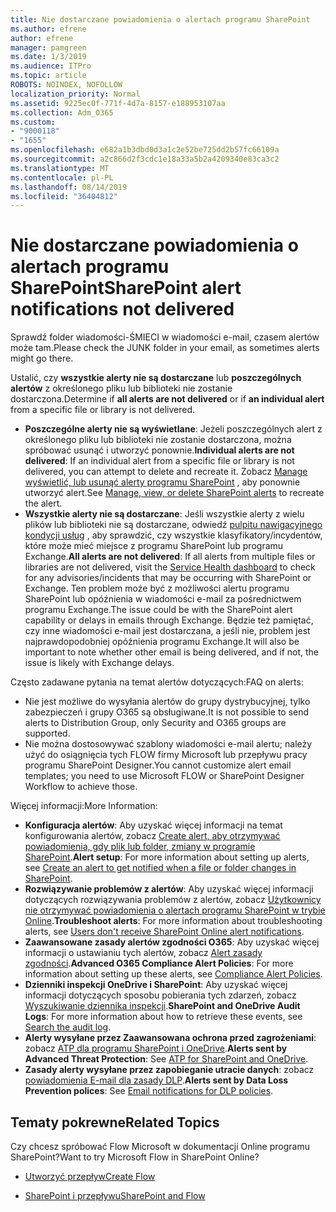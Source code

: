 ```yaml
---
title: Nie dostarczane powiadomienia o alertach programu SharePoint
ms.author: efrene
author: efrene
manager: pamgreen
ms.date: 1/3/2019
ms.audience: ITPro
ms.topic: article
ROBOTS: NOINDEX, NOFOLLOW
localization_priority: Normal
ms.assetid: 9225ec0f-771f-4d7a-8157-e188953107aa
ms.collection: Adm_O365
ms.custom:
- "9000118"
- "1655"
ms.openlocfilehash: e682a1b3dbd0d3a1c2e52be725dd2b57fc66109a
ms.sourcegitcommit: a2c866d2f3cdc1e18a33a5b2a4209340e83ca3c2
ms.translationtype: MT
ms.contentlocale: pl-PL
ms.lasthandoff: 08/14/2019
ms.locfileid: "36404812"
---
```

# <a name="sharepoint-alert-notifications-not-delivered"></a><span data-ttu-id="acbd2-102">Nie dostarczane powiadomienia o alertach programu SharePoint</span><span class="sxs-lookup"><span data-stu-id="acbd2-102">SharePoint alert notifications not delivered</span></span>

<span data-ttu-id="acbd2-103">Sprawdź folder wiadomości-ŚMIECI w wiadomości e-mail, czasem alertów może tam.</span><span class="sxs-lookup"><span data-stu-id="acbd2-103">Please check the JUNK folder in your email, as sometimes alerts might go there.</span></span>

<span data-ttu-id="acbd2-104">Ustalić, czy **wszystkie alerty nie są dostarczane** lub **poszczególnych alertów** z określonego pliku lub biblioteki nie zostanie dostarczona.</span><span class="sxs-lookup"><span data-stu-id="acbd2-104">Determine if **all alerts are not delivered** or if **an individual alert** from a specific file or library is not delivered.</span></span>

- <span data-ttu-id="acbd2-105">**Poszczególne alerty nie są wyświetlane**: Jeżeli poszczególnych alert z określonego pliku lub biblioteki nie zostanie dostarczona, można spróbować usunąć i utworzyć ponownie.</span><span class="sxs-lookup"><span data-stu-id="acbd2-105">**Individual alerts are not delivered**: If an individual alert from a specific file or library is not delivered, you can attempt to delete and recreate it.</span></span> <span data-ttu-id="acbd2-106">Zobacz [Manage wyświetlić, lub usunąć alerty programu SharePoint](https://support.office.com/en-us/article/manage-view-or-delete-sharepoint-alerts-99dfb19c-9a90-4a8c-aba1-aa8c8afb0de2?ui=en-US&rs=en-US&ad=US#ID0EAADAAA=Online) , aby ponownie utworzyć alert.</span><span class="sxs-lookup"><span data-stu-id="acbd2-106">See [Manage, view, or delete SharePoint alerts](https://support.office.com/en-us/article/manage-view-or-delete-sharepoint-alerts-99dfb19c-9a90-4a8c-aba1-aa8c8afb0de2?ui=en-US&rs=en-US&ad=US#ID0EAADAAA=Online) to recreate the alert.</span></span>
- <span data-ttu-id="acbd2-107">**Wszystkie alerty nie są dostarczane**: Jeśli wszystkie alerty z wielu plików lub biblioteki nie są dostarczane, odwiedź [pulpitu nawigacyjnego kondycji usług](https://admin.microsoft.com/AdminPortal/Home#/servicehealth) , aby sprawdzić, czy wszystkie klasyfikatory/incydentów, które może mieć miejsce z programu SharePoint lub programu Exchange.</span><span class="sxs-lookup"><span data-stu-id="acbd2-107">**All alerts are not delivered**: If all alerts from multiple files or libraries are not delivered, visit the [Service Health dashboard](https://admin.microsoft.com/AdminPortal/Home#/servicehealth) to check for any advisories/incidents that may be occurring with SharePoint or Exchange.</span></span> <span data-ttu-id="acbd2-108">Ten problem może być z możliwości alertu programu SharePoint lub opóźnienia w wiadomości e-mail za pośrednictwem programu Exchange.</span><span class="sxs-lookup"><span data-stu-id="acbd2-108">The issue could be with the SharePoint alert capability or delays in emails through Exchange.</span></span> <span data-ttu-id="acbd2-109">Będzie też pamiętać, czy inne wiadomości e-mail jest dostarczana, a jeśli nie, problem jest najprawdopodobniej opóźnienia programu Exchange.</span><span class="sxs-lookup"><span data-stu-id="acbd2-109">It will also be important to note whether other email is being delivered, and if not, the issue is likely with Exchange delays.</span></span>

<span data-ttu-id="acbd2-110">Często zadawane pytania na temat alertów dotyczących:</span><span class="sxs-lookup"><span data-stu-id="acbd2-110">FAQ on alerts:</span></span>

- <span data-ttu-id="acbd2-111">Nie jest możliwe do wysyłania alertów do grupy dystrybucyjnej, tylko zabezpieczeń i grupy O365 są obsługiwane.</span><span class="sxs-lookup"><span data-stu-id="acbd2-111">It is not possible to send alerts to Distribution Group, only Security and O365 groups are supported.</span></span>
- <span data-ttu-id="acbd2-112">Nie można dostosowywać szablony wiadomości e-mail alertu; należy użyć do osiągnięcia tych FLOW firmy Microsoft lub przepływu pracy programu SharePoint Designer.</span><span class="sxs-lookup"><span data-stu-id="acbd2-112">You cannot customize alert email templates; you need to use Microsoft FLOW or SharePoint Designer Workflow to achieve those.</span></span>

<span data-ttu-id="acbd2-113">Więcej informacji:</span><span class="sxs-lookup"><span data-stu-id="acbd2-113">More Information:</span></span>

- <span data-ttu-id="acbd2-114">**Konfiguracja alertów**: Aby uzyskać więcej informacji na temat konfigurowania alertów, zobacz [Create alert, aby otrzymywać powiadomienia, gdy plik lub folder, zmiany w programie SharePoint](https://support.office.com/en-us/article/create-an-alert-to-get-notified-when-a-file-or-folder-changes-in-sharepoint-e5a79e7b-a146-46da-a9ef-d65409ba8918).</span><span class="sxs-lookup"><span data-stu-id="acbd2-114">**Alert setup**: For more information about setting up alerts, see [Create an alert to get notified when a file or folder changes in SharePoint](https://support.office.com/en-us/article/create-an-alert-to-get-notified-when-a-file-or-folder-changes-in-sharepoint-e5a79e7b-a146-46da-a9ef-d65409ba8918).</span></span>
- <span data-ttu-id="acbd2-115">**Rozwiązywanie problemów z alertów**: Aby uzyskać więcej informacji dotyczących rozwiązywania problemów z alertów, zobacz [Użytkownicy nie otrzymywać powiadomienia o alertach programu SharePoint w trybie Online](https://docs.microsoft.com/en-us/sharepoint/support/sites/no-alert-notifications).</span><span class="sxs-lookup"><span data-stu-id="acbd2-115">**Troubleshoot alerts**: For more information about troubleshooting alerts, see [Users don't receive SharePoint Online alert notifications](https://docs.microsoft.com/en-us/sharepoint/support/sites/no-alert-notifications).</span></span>
- <span data-ttu-id="acbd2-116">**Zaawansowane zasady alertów zgodności O365**: Aby uzyskać więcej informacji o ustawianiu tych alertów, zobacz [Alert zasady zgodności](https://docs.microsoft.com/en-us/office365/securitycompliance/alert-policies).</span><span class="sxs-lookup"><span data-stu-id="acbd2-116">**Advanced O365 Compliance Alert Policies**: For more information about setting up these alerts, see [Compliance Alert Policies](https://docs.microsoft.com/en-us/office365/securitycompliance/alert-policies).</span></span>
- <span data-ttu-id="acbd2-117">**Dzienniki inspekcji OneDrive i SharePoint**: Aby uzyskać więcej informacji dotyczących sposobu pobierania tych zdarzeń, zobacz [Wyszukiwanie dziennika inspekcji](https://docs.microsoft.com/en-us/office365/securitycompliance/search-the-audit-log-in-security-and-compliance#search-the-audit-log).</span><span class="sxs-lookup"><span data-stu-id="acbd2-117">**SharePoint and OneDrive Audit Logs**: For more information about how to retrieve these events, see [Search the audit log](https://docs.microsoft.com/en-us/office365/securitycompliance/search-the-audit-log-in-security-and-compliance#search-the-audit-log).</span></span>
- <span data-ttu-id="acbd2-118">**Alerty wysyłane przez Zaawansowana ochrona przed zagrożeniami**: zobacz [ATP dla programu SharePoint i OneDrive](https://docs.microsoft.com/en-us/office365/securitycompliance/atp-for-spo-odb-and-teams).</span><span class="sxs-lookup"><span data-stu-id="acbd2-118">**Alerts sent by Advanced Threat Protection**: See [ATP for SharePoint and OneDrive](https://docs.microsoft.com/en-us/office365/securitycompliance/atp-for-spo-odb-and-teams).</span></span>
- <span data-ttu-id="acbd2-119">**Zasady alerty wysyłane przez zapobieganie utracie danych**: zobacz [powiadomienia E-mail dla zasady DLP](https://docs.microsoft.com/en-us/office365/securitycompliance/use-notifications-and-policy-tips).</span><span class="sxs-lookup"><span data-stu-id="acbd2-119">**Alerts sent by Data Loss Prevention polices**: See [Email notifications for DLP policies](https://docs.microsoft.com/en-us/office365/securitycompliance/use-notifications-and-policy-tips).</span></span>

## <a name="related-topics"></a><span data-ttu-id="acbd2-120">Tematy pokrewne</span><span class="sxs-lookup"><span data-stu-id="acbd2-120">Related Topics</span></span>

<span data-ttu-id="acbd2-121">Czy chcesz spróbować Flow Microsoft w dokumentacji Online programu SharePoint?</span><span class="sxs-lookup"><span data-stu-id="acbd2-121">Want to try Microsoft Flow in SharePoint Online?</span></span>

- [<span data-ttu-id="acbd2-122">Utworzyć przepływ</span><span class="sxs-lookup"><span data-stu-id="acbd2-122">Create Flow</span></span>](https://support.office.com/en-us/article/create-a-flow-for-a-list-or-library-in-sharepoint-online-or-onedrive-for-business-a9c3e03b-0654-46af-a254-20252e580d01)

- [<span data-ttu-id="acbd2-123">SharePoint i przepływu</span><span class="sxs-lookup"><span data-stu-id="acbd2-123">SharePoint and Flow</span></span>](https://flow.microsoft.com/en-us/blog/sharepoint-and-flow/)
